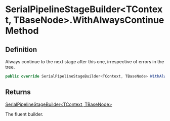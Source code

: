 # SerialPipelineStageBuilder&lt;TContext, TBaseNode&gt;.WithAlwaysContinue Method
## Definition

Always continue to the next stage after this one, irrespective of errors in the tree.

```c#
public override SerialPipelineStageBuilder<TContext, TBaseNode> WithAlwaysContinue();
```

## Returns

[SerialPipelineStageBuilder&lt;TContext, TBaseNode&gt;](MrKWatkins.Ast.Processing.SerialPipelineStageBuilder-2.md)

The fluent builder.
